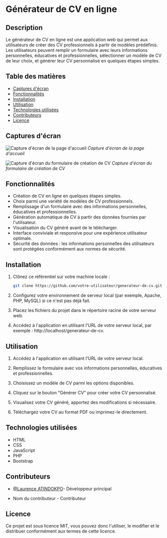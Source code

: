 # Générateur de CV en ligne

## Description

Le générateur de CV en ligne est une application web qui permet aux utilisateurs de créer des CV professionnels à partir de modèles prédéfinis. Les utilisateurs peuvent remplir un formulaire avec leurs informations personnelles, éducatives et professionnelles, sélectionner un modèle de CV de leur choix, et générer leur CV personnalisé en quelques étapes simples.

## Table des matières

- [Captures d'écran](#captures-décran)
- [Fonctionnalités](#fonctionnalités)
- [Installation](#installation)
- [Utilisation](#utilisation)
- [Technologies utilisées](#technologies-utilisées)
- [Contributeurs](#contributeurs)
- [Licence](#licence)

## Captures d'écran

![Capture d'écran de la page d'accueil](screenshot1.png)
*Capture d'écran de la page d'accueil*

![Capture d'écran du formulaire de création de CV](screenshot2.png)
*Capture d'écran du formulaire de création de CV*

## Fonctionnalités

- Création de CV en ligne en quelques étapes simples.
- Choix parmi une variété de modèles de CV professionnels.
- Remplissage d'un formulaire avec des informations personnelles, éducatives et professionnelles.
- Génération automatique de CV à partir des données fournies par l'utilisateur.
- Visualisation du CV généré avant de le télécharger.
- Interface conviviale et responsive pour une expérience utilisateur optimale.
- Sécurité des données : les informations personnelles des utilisateurs sont protégées conformément aux normes de sécurité.

## Installation

1. Clônez ce référentiel sur votre machine locale :
   ```bash
   git clone https://github.com/votre-utilisateur/generateur-de-cv.git

2. Configurez votre environnement de serveur local (par exemple, Apache, PHP, MySQL) si ce n'est pas déjà fait.

3. Placez les fichiers du projet dans le répertoire racine de votre serveur web.

4. Accédez à l'application en utilisant l'URL de votre serveur local, par exemple : http://localhost/generateur-de-cv.



## Utilisation

1. Accédez à l'application en utilisant l'URL de votre serveur local.

2. Remplissez le formulaire avec vos informations personnelles, éducatives et professionnelles.

3. Choisissez un modèle de CV parmi les options disponibles.

4. Cliquez sur le bouton "Générer CV" pour créer votre CV personnalisé.

5. Visualisez votre CV généré, apportez des modifications si nécessaire.

6. Téléchargez votre CV au format PDF ou imprimez-le directement.


## Technologies utilisées

- HTML
- CSS
- JavaScript
- PHP
- Bootstrap

## Contributeurs

- [@Laurence ATINDOKPO](https://github.com/laurence090403)- Développeur principal

- Nom du contributeur - Contributeur

## Licence

Ce projet est sous licence MIT, vous pouvez donc l'utiliser, le modifier et le distribuer conformément aux termes de cette licence.